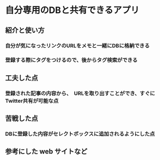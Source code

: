 # 自分専用のDBと共有できるアプリ

## 紹介と使い方
### 自分が気になったリンクのURLをメモと一緒にDBに格納できる
### 登録する際にタグをつけるので、後からタグ検索ができる

## 工夫した点
### 登録された記事の内容から、　URLを取り出すことができ、すぐにTwitter共有が可能な点

## 苦戦した点
### DBに登録した内容がセレクトボックスに追加されるようにした点

## 参考にした web サイトなど

